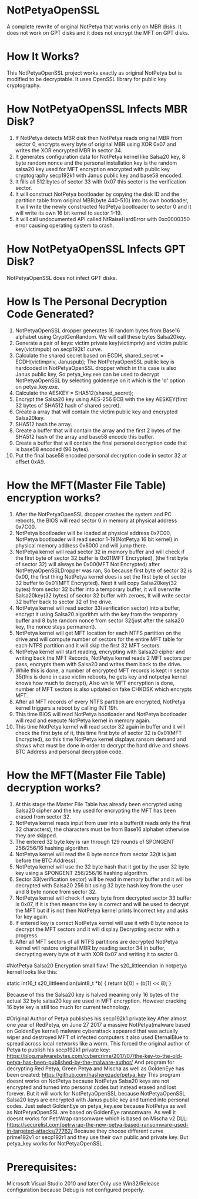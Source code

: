 # NotPetyaOpenSSL

A complete rewrite of original NotPetya that works only on MBR disks.
It does not work on GPT disks and it does not encrypt the MFT on GPT disks.

# How It Works?

This NotPetyaOpenSSL project works exactly as original NotPetya but is modified to be decryptable.
It uses OpenSSL library for public key cryptography.

# How NotPetyaOpenSSL Infects MBR Disk?

1. If NotPetya detects MBR disk then NotPetya reads original MBR from sector 0, encrypts every byte of original MBR using
XOR 0x07 and writes the XOR encrypted MBR in sector 34.
2. It generates configuration data for NotPetya kernel like Salsa20 key, 8 byte random nonce and the personal installation key
is the random salsa20 key used for MFT encryption encrypted with public key cryptography secp192k1 with Janus public key
and base58 encoded.
3. It fills all 512 bytes of sector 33 with 0x07 this sector is the verification sector.
4. It will construct NotPetya bootloader by copying the disk ID and the partition table from original MBR(byte 440-510)
into its own bootloader, It will write the newly constructed NotPetya bootloader to sector 0 and it will write its own
16 bit kernel to sector 1-19.
5. It will call undocumented API called NtRaiseHardError with 0xc0000350 error causing operating system to crash.

# How NotPetyaOpenSSL Infects GPT Disk?

NotPetyaOpenSSL does not infect GPT disks.

# How Is The Personal Decryption Code Generated?

1. NotPetyaOpenSSL dropper generates 16 random bytes from Base16 alphabet using CryptGenRandom.
We will call these bytes Salsa20key.
2. Generate a pair of keys: victim private key(victimpriv) and victim public key(victimpub) on secp192k1 curve.
3. Calculate the shared secret based on ECDH, shared_secret = ECDH(victimpriv, Januspub);
The NotPetyaOpenSSL public key is hardcoded in NotPetyaOpenSSL dropper which in this case is also Janus public key,
So petya_key.exe can be used to decrypt NotPetyaOpenSSL by selecting goldeneye on it which is the 'd' option on petya_key.exe.
4. Calculate the AESKEY = SHA512(shared_secret);
5. Encrypt the Salsa20 key using AES-256 ECB with the key AESKEY(first 32 bytes of SHA512 hash of shared secret).
6. Create a array that will contain the victim public key and encrypted Salsa20key.
7. SHA512 hash the array.
8. Create a buffer that will contain the array and the first 2 bytes of the SHA512 hash of the array and base58 encode this buffer.
9. Create a buffer that will contain the final personal decryption code that is base58 encoded (96 bytes).
11. Put the final base58 encoded personal decryption code in sector 32 at offset 0xA9.

# How the MFT(Master File Table) encryption works?
1. After the NotPetyaOpenSSL dropper crashes the system and PC reboots, the BIOS
will read sector 0 in memory at physical address 0x7C00.
2. NotPetya bootloader will be loaded at physical address 0x7C00, NotPetya bootloader will read sector 1-19(NotPetya 16 bit kernel)
in physical memory address 0x8000 and will jump there.
3. NotPetya kernel will read sector 32 in memory buffer and will check if the first byte of sector 32 buffer is 0x01(MFT Encrypted),
(the first byte of sector 32) will always be 0x00(MFT Not Encrypted) after NotPetyaOpenSSLDropper was ran,
So because first byte of sector 32 is 0x00, the first thing NotPetya kernel does is set the first byte of sector 32 buffer to 0x01(MFT Encrypted).
Next it will copy Salsa20key(32 bytes) from sector 32 buffer into a temporary buffer, it will overwrite Salsa20key(32 bytes) of sector 32 buffer with zeroes,
It will write sector 32 buffer back to sector 32 of the drive.
4. NotPetya kernel will read sector 33(verification sector) into a buffer, encrypt it using Salsa20 algorithm with the key from the temporary buffer and
8 byte random nonce from sector 32(just after the salsa20 key, the nonce stays permanent).
5. NotPetya kernel will get MFT location for each NTFS partition on the drive and will compute number of sectors for the entire MFT table for each NTFS partition and it will skip the first 32 MFT sectors.
6. NotPetya kernel will start reading, encrypting with Salsa20 cipher and writing back the MFT Records, NotPetya kernel reads 2 MFT sectors per pass, encrypts them with Salsa20
and writes them back to the drive.
7. While this is done, a number of encrypted MFT records is kept in sector 35(this is done in case victim reboots, he gets key and notpetya kernel knows how much to decrypt),
Also while MFT encryption is done, number of MFT sectors is also updated on fake CHKDSK which encrypts MFT.
8. After all MFT records of every NTFS partition are encrypted, NotPetya kernel triggers a reboot by calling INT 19h.
9. This time BIOS will read NotPetya bootloader and NotPetya bootloader will read and execute NotPetya kernel in memory again.
10. This time NotPetya kernel will read sector 32 again in buffer and it will check the first byte of it, this time first byte of sector 32 is 0x01(MFT Encrypted),
so this time NotPetya kernel displays ransom demand and shows what must be done in order to decrypt the hard drive and shows BTC Address and personal decryption code.

# How the MFT(Master File Table) decryption works?
1. At this stage the Master File Table has already been encrypted using Salsa20 cipher and the key used for encrypting the MFT has been erased from sector 32.
2. NotPetya kernel reads input from user into a buffer(it reads only the first 32 characters),
the characters must be from Base16 alphabet otherwise they are skipped.
3. The entered 32 byte key is ran through 129 rounds of SPONGENT 256/256/16 hashing algorithm.
4. NotPetya kernel will read the 8 byte nonce from sector 32(it is just before the BTC Address).
5. NotPetya kernel will use the 32 byte hash that it got by the user 32 byte key using a SPONGENT 256/256/16 hashing algorithm.
6. Sector 33(verification sector) will be read in memory buffer and it will be decrypted with Salsa20 256 bit using 32 byte hash key from the user and 8 byte nonce from sector 32.
7. NotPetya kernel will check if every byte from decrypted sector 33 buffer is 0x07, if it is then means the key is correct and will be used to decrypt the MFT but if is not
then NotPetya kernel prints Incorrect key and asks for key again.
8. If entered key is correct NotPetya kernel will use it with 8 byte nonce to decrypt the MFT sectors and it will display Decrypting sector with a progress.
9. After all MFT sectors of all NTFS partitions are decrypted NotPetya kernel will restore original MBR by reading sector 34 in buffer, decrypting every byte of it with XOR 0x07
and writing it to sector 0.

#NotPetya Salsa20 Encryption small flaw!
The s20_littleendian in notpetya kernel looks like this:

static int16_t s20_littleendian(uint8_t *b)
{
  return b[0] +
         (b[1] << 8);
}

Because of this the Salsa20 key is halved meaning only 16 bytes of the actual 32 byte salsa20 key are used in MFT encryption.
However cracking 16 byte key is still too much for current technology.

#Original Author of Petya publishes his secp192k1 private key
After almost one year of RedPetya, on June 27 2017 a massive NotPetya(malware based on GoldenEye kernel) malware cyberattack appeared
that was actually wiper and destroyed MFT of infected computers it also used EternalBlue to spread across local networks like a worm.
This forced the original author of Petya to publish his secp192k1 private key:
https://blog.malwarebytes.com/cybercrime/2017/07/the-key-to-the-old-petya-has-been-published-by-the-malware-author/
And program for decrypting Red Petya, Green Petya and Mischa as well as GoldenEye has been created:
https://github.com/hasherezade/petya_key
This program doesnt works on NotPetya because NotPetya Salsa20 keys are not encrypted and turned into personal codes but instead erased and lost forever.
But it will work for NotPetyaOpenSSL because NotPetyaOpenSSL Salsa20 keys are encrypted with Janus public key and turned into personal codes.
Just select GoldenEye on petya_key.exe because NotPetya as well as NotPetyaOpenSSL are based on GoldenEye ransomware.
As well it doesnt works for PetrWrap ransomware which is based on Mischa v2 DLL:
https://securelist.com/petrwrap-the-new-petya-based-ransomware-used-in-targeted-attacks/77762/
Because they choose different curve prime192v1 or secp192r1 and they use their own public and private key.
But petya_key works for NotPetyaOpenSSL.

# Prerequisites:

Microsoft Visual Studio 2010 and later Only use Win32/Release configuration because Debug is not configured properly.
